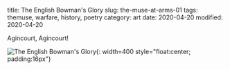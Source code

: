 title: The English Bowman's Glory
slug: the-muse-at-arms-01
tags: themuse, warfare, history, poetry
category: art
date: 2020-04-20
modified: 2020-04-20

Agincourt, Agincourt!

![The English Bowman's Glory]({static}/images/universe/bowmansglory.png){: width=400 style="float:center; padding:16px"}    
